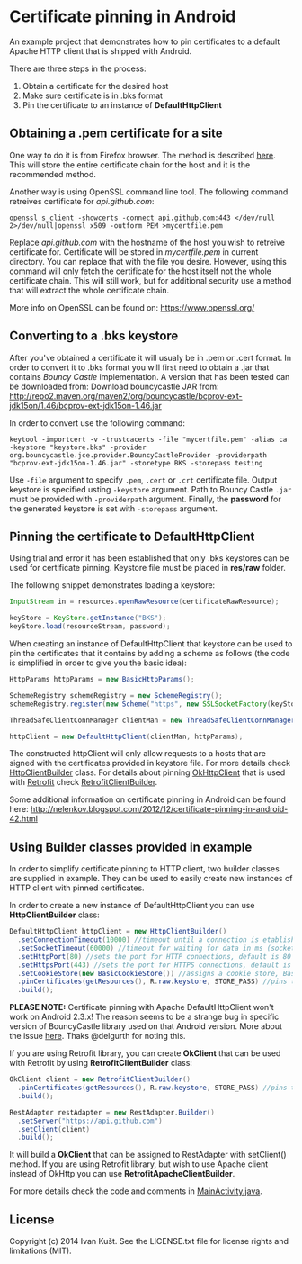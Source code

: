 Certificate pinning in Android
=================

An example project that demonstrates how to pin certificates to a default Apache HTTP client that is shipped with Android.

There are three steps in the process:

1. Obtain a certificate for the desired host
2. Make sure certificate is in .bks format
3. Pin the certificate to an instance of **DefaultHttpClient**

## Obtaining a .pem certificate for a site

One way to do it is from Firefox browser. The method is described <a href="http://superuser.com/a/97203">here</a>. This  will store the entire certificate chain for the host and it is the recommended method.

Another way is using OpenSSL command line tool. The following command retreives certificate for *api.github.com*:

```shell
openssl s_client -showcerts -connect api.github.com:443 </dev/null 2>/dev/null|openssl x509 -outform PEM >mycertfile.pem
```

Replace *api.github.com* with the hostname of the host you wish to retreive certificate for. Certificate will be stored in *mycertfile.pem* in current directory. You can replace that with the file you desire. However, using this command will only fetch the certificate for the host itself not the whole certificate chain. This will still work, but for additional security use a method that will extract the whole certificate chain.

More info on OpenSSL can be found on: https://www.openssl.org/

## Converting to a .bks keystore

After you've obtained a certificate it will usualy be in .pem or .cert format. In order to convert it to .bks format you will first need to obtain a .jar that contains *Bouncy Castle* implementation. A version that has been tested can be downloaded from: Download bouncycastle JAR from:
http://repo2.maven.org/maven2/org/bouncycastle/bcprov-ext-jdk15on/1.46/bcprov-ext-jdk15on-1.46.jar

In order to convert use the following command:

```shell
keytool -importcert -v -trustcacerts -file "mycertfile.pem" -alias ca -keystore "keystore.bks" -provider org.bouncycastle.jce.provider.BouncyCastleProvider -providerpath "bcprov-ext-jdk15on-1.46.jar" -storetype BKS -storepass testing
```

Use `-file` argument to specify `.pem`, `.cert` or `.crt` certificate file. Output keystore is specified usting `-keystore` argument. Path to Bouncy Castle `.jar` must be provided with `-providerpath` argument. Finally, the **password** for the generated keystore is set with `-storepass` argument.

## Pinning the certificate to DefaultHttpClient

Using trial and error it has been established that only .bks keystores can be used for certificate pinning. Keystore file must be placed in **res/raw** folder.

The following snippet demonstrates loading a keystore:
```java
InputStream in = resources.openRawResource(certificateRawResource);

keyStore = KeyStore.getInstance("BKS");
keyStore.load(resourceStream, password);
```
When creating an instance of DefaultHttpClient that keystore can be used to pin the certificates that it contains by adding a scheme as follows (the code is simplified in order to give you the basic idea):
```java
HttpParams httpParams = new BasicHttpParams();

SchemeRegistry schemeRegistry = new SchemeRegistry();
schemeRegistry.register(new Scheme("https", new SSLSocketFactory(keyStore), 443));

ThreadSafeClientConnManager clientMan = new ThreadSafeClientConnManager(httpParams, schemeRegistry);

httpClient = new DefaultHttpClient(clientMan, httpParams);
```
The constructed httpClient will only allow requests to a hosts that are signed with the certificates provided in keystore file. For more details check <a href="https://github.com/ikust/hello-pinnedcerts/blob/master/pinnedcerts/src/main/java/co/infinum/https/HttpClientBuilder.java">HttpClientBuilder</a> class. For details about pinning <a href="http://square.github.io/okhttp/">OkHttpClient</a> that is used with <a href="http://square.github.io/retrofit/">Retrofit</a> check <a href="https://github.com/ikust/hello-pinnedcerts/blob/master/pinnedcerts/src/main/java/co/infinum/https/RetrofitClientBuilder.java">RetrofitClientBuilder</a>.

Some additional information on certificate pinning in Android can be found here:
http://nelenkov.blogspot.com/2012/12/certificate-pinning-in-android-42.html

## Using Builder classes provided in example

In order to simplify certificate pinning to HTTP client, two builder classes are supplied in example. They can be used to easily create new instances of HTTP client with pinned certificates.

In order to create a new instance of DefaultHttpClient you can use **HttpClientBuilder** class:
```java
DefaultHttpClient httpClient = new HttpClientBuilder()
  .setConnectionTimeout(10000) //timeout until a connection is etablished in ms; zero means no timeout
  .setSocketTimeout(60000) //timeout for waiting for data in ms (socket timeout); zero means no timeout
  .setHttpPort(80) //sets the port for HTTP connections, default is 80
  .setHttpsPort(443) //sets the port for HTTPS connections, default is 443
  .setCookieStore(new BasicCookieStore()) //assigns a cookie store, BasicCookieStore is assigned by default
  .pinCertificates(getResources(), R.raw.keystore, STORE_PASS) //pins the certificate from raw resources
  .build();
```

**PLEASE NOTE:** Certificate pinning with Apache DefaultHttpClient won't work on Android 2.3.x! The reason seems to be a strange bug in specific version of BouncyCastle library used on that Android version. More about the issue <a href="https://github.com/ikust/hello-pinnedcerts/issues/2">here</a>. Thaks @delgurth for noting this.

If you are using Retrofit library, you can create **OkClient** that can be used with Retrofit by using **RetrofitClientBuilder** class:

```java
OkClient client = new RetrofitClientBuilder()
  .pinCertificates(getResources(), R.raw.keystore, STORE_PASS) //pins the certificate from raw resources
  .build();

RestAdapter restAdapter = new RestAdapter.Builder()
  .setServer("https://api.github.com")
  .setClient(client)
  .build();
```

It will build a **OkClient** that can be assigned to RestAdapter with setClient() method. If you are using Retrofit library, but wish to use Apache client instead of OkHttp you can use **RetrofitApacheClientBuilder**.

For more details check the code and comments in <a href="https://github.com/ikust/hello-pinnedcerts/blob/master/pinnedcerts/src/main/java/co/infinum/https/MainActivity.java">MainActivity.java</a>.

## License

Copyright (c) 2014 Ivan Kušt. See the LICENSE.txt file for license rights and limitations (MIT).
